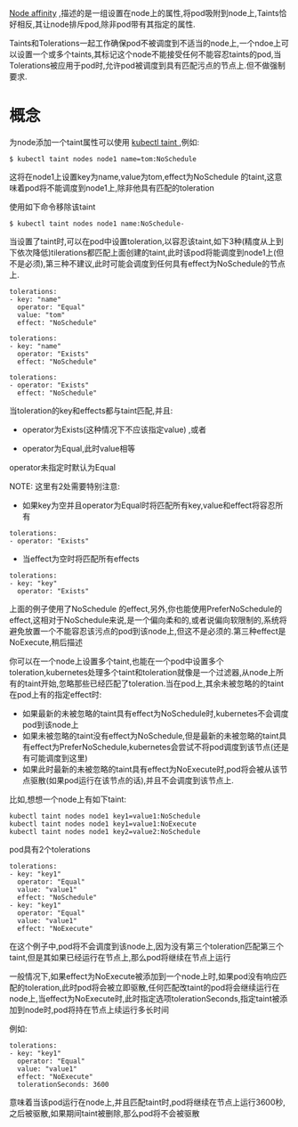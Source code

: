 [Node affinity](https://kubernetes.io/docs/concepts/configuration/assign-pod-node/#node-affinity-beta-feature) ,描述的是一组设置在node上的属性,将pod吸附到node上,Taints恰好相反,其让node排斥pod,除非pod带有其指定的属性.

Taints和Tolerations一起工作确保pod不被调度到不适当的node上,一个ndoe上可以设置一个或多个taints,其标记这个node不能接受任何不能容忍taints的pod,当Tolerations被应用于pod时,允许pod被调度到具有匹配污点的节点上.但不做强制要求.

# 概念

为node添加一个taint属性可以使用 [kubectl taint ](https://kubernetes.io/docs/reference/generated/kubectl/kubectl-commands#taint),例如:

```
$ kubectl taint nodes node1 name=tom:NoSchedule
```

这将在node1上设置key为name,value为tom,effect为NoSchedule 的taint,这意味着pod将不能调度到node1上,除非他具有匹配的toleration

使用如下命令移除该taint

```
$ kubectl taint nodes node1 name:NoSchedule-
```

当设置了taint时,可以在pod中设置toleration,以容忍该taint,如下3种\(精度从上到下依次降低\)tilerations都匹配上面创建的taint,此时该pod将能调度到node1上\(但不是必须\),第三种不建议,此时可能会调度到任何具有effect为NoSchedule的节点上.

```
tolerations:
- key: "name"
  operator: "Equal"
  value: "tom"
  effect: "NoSchedule"
```

```
tolerations:
- key: "name"
  operator: "Exists"
  effect: "NoSchedule"
```

```
tolerations:
- operator: "Exists"
  effect: "NoSchedule"
```

当toleration的key和effects都与taint匹配,并且:

* operator为Exists\(这种情况下不应该指定value\) ,或者

* operator为Equal,此时value相等

operator未指定时默认为Equal

NOTE: 这里有2处需要特别注意:

* 如果key为空并且operator为Equal时将匹配所有key,value和effect将容忍所有

```
tolerations:
- operator: "Exists"
```

* 当effect为空时将匹配所有effects

```
tolerations:
- key: "key"
  operator: "Exists"
```

上面的例子使用了NoSchedule 的effect,另外,你也能使用PreferNoSchedule的effect,这相对于NoSchedule来说,是一个偏向柔和的,或者说偏向软限制的,系统将避免放置一个不能容忍该污点的pod到该node上,但这不是必须的.第三种effect是NoExecute,稍后描述

你可以在一个node上设置多个taint,也能在一个pod中设置多个toleration,kubernetes处理多个taint和toleration就像是一个过滤器,从node上所有的taint开始,忽略那些已经匹配了toleration.当在pod上,其余未被忽略的的taint在pod上有的指定effect时:

* 如果最新的未被忽略的taint具有effect为NoSchedule时,kubernetes不会调度pod到该node上
* 如果未被忽略的taint没有effect为NoSchedule,但是最新的未被忽略的taint具有effect为PreferNoSchedule,kubernetes会尝试不将pod调度到该节点\(还是有可能调度到这里\)
* 如果此时最新的未被忽略的taint具有effect为NoExecute时,pod将会被从该节点驱散\(如果pod运行在该节点的话\),并且不会调度到该节点上.

比如,想想一个node上有如下taint:

```
kubectl taint nodes node1 key1=value1:NoSchedule
kubectl taint nodes node1 key1=value1:NoExecute
kubectl taint nodes node1 key2=value2:NoSchedule
```

pod具有2个tolerations

```
tolerations:
- key: "key1"
  operator: "Equal"
  value: "value1"
  effect: "NoSchedule"
- key: "key1"
  operator: "Equal"
  value: "value1"
  effect: "NoExecute"
```

在这个例子中,pod将不会调度到该node上,因为没有第三个toleration匹配第三个taint,但是其如果已经运行在节点上,那么pod将继续在节点上运行

一般情况下,如果effect为NoExecute被添加到一个node上时,如果pod没有响应匹配的toleration,此时pod将会被立即驱散,任何匹配改taint的pod将会继续运行在node上,当effect为NoExecute时,此时指定选项tolerationSeconds,指定taint被添加到node时,pod将持在节点上续运行多长时间

例如:

```
tolerations:
- key: "key1"
  operator: "Equal"
  value: "value1"
  effect: "NoExecute"
  tolerationSeconds: 3600
```

意味着当该pod运行在node上,并且匹配taint时,pod将继续在节点上运行3600秒,之后被驱散,如果期间taint被删除,那么pod将不会被驱散

# 



